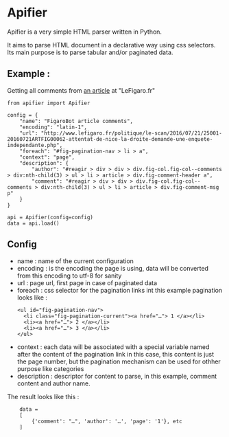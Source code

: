 # Apifier

Apifier is a very simple HTML parser written in Python.

It aims to parse HTML document in a declarative way using css selectors. Its
main purpose is to parse tabular and/or paginated data.

## Example :

Getting all comments from
[an article](http://www.lefigaro.fr/politique/le-scan/2016/07/21/25001-20160721ARTFIG00062-attentat-de-nice-la-droite-demande-une-enquete-independante.php)
at "LeFigaro.fr"

```
from apifier import Apifier

config = {
    "name": "FigaroBot article comments",
    "encoding": "latin-1",
    "url": "http://www.lefigaro.fr/politique/le-scan/2016/07/21/25001-20160721ARTFIG00062-attentat-de-nice-la-droite-demande-une-enquete-independante.php",
    "foreach": "#fig-pagination-nav > li > a",
    "context": "page",
    "description": {
        "author": "#reagir > div > div > div.fig-col.fig-col--comments > div:nth-child(3) > ul > li > article > div.fig-comment-header a",
        "comment": "#reagir > div > div > div.fig-col.fig-col--comments > div:nth-child(3) > ul > li > article > div.fig-comment-msg p"
    }
}

api = Apifier(config=config)
data = api.load()
```

## Config

+ name : name of the current configuration
+ encoding : is the encoding the page is using, data will be converted from this encoding to utf-8 for sanity
+ url : page url, first page in case of paginated data
+ foreach : css selector for the pagination links int this example pagination looks like :
  ```
  <ul id="fig-pagination-nav">
    <li class="fig-pagination-current"><a href="…"> 1 </a></li>
    <li><a href="…"> 2 </a></li>
    <li><a href="…"> 3 </a></li>
  </ul>
  ```
+ context : each data will be associated with a special variable named after the content of the pagination link
  in this case, this content is just the page number, but the pagination mechanism can be used for othher purpose
  like categories
+ description : descriptor for content to parse, in this example, comment content and author name.

The result looks like this :

```
    data =
    [
        {'comment': "…", 'author': '…', 'page': '1'}, etc
    ]
```
